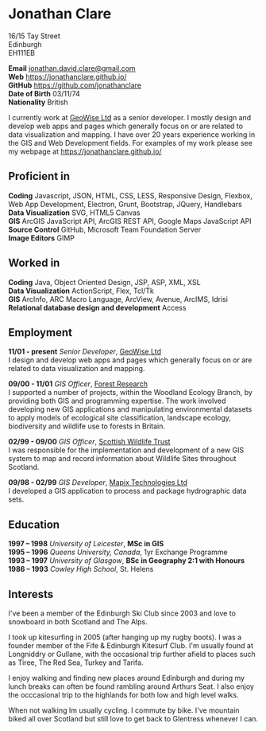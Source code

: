 Jonathan Clare
======

16/15 Tay Street  
Edinburgh  
EH111EB

**Email** jonathan.david.clare@gmail.com  
**Web** https://jonathanclare.github.io/  
**GitHub** https://github.com/jonathanclare  
**Date of Birth** 03/11/74   
**Nationality** British

I currently work at [GeoWise Ltd](https://www.instantatlas.com/) as a senior developer. I mostly design and develop web apps and pages which generally focus on or are related to data visualization and mapping. I have over 20 years experience working in the GIS and Web Development fields. For examples of my work please see my webpage at https://jonathanclare.github.io/

Proficient in
------

**Coding** Javascript, JSON, HTML, CSS, LESS, Responsive Design, Flexbox, Web App Development, Electron, Grunt, Bootstrap, JQuery, Handlebars  
**Data Visualization** SVG, HTML5 Canvas  
**GIS** ArcGIS JavaScript API, ArcGIS REST API, Google Maps JavaScript API  
**Source Control** GitHub, Microsoft Team Foundation Server  
**Image Editors** GIMP  

Worked in
------

**Coding** Java, Object Oriented Design, JSP, ASP, XML, XSL  
**Data Visualization** ActionScript, Flex, Tcl/Tk  
**GIS** ArcInfo, ARC Macro Language, ArcView, Avenue, ArcIMS, Idrisi  
**Relational database design and development** Access  

Employment
------

**11/01 - present** *Senior Developer*, [GeoWise Ltd](https://www.instantatlas.com/)  
I design and develop web apps and pages which generally focus on or are related to data visualization and mapping.

**09/00 - 11/01** *GIS Officer*, [Forest Research](https://www.forestry.gov.uk/forestresearch)  
I supported a number of projects, within the Woodland Ecology Branch, by providing both GIS and programming expertise. The work involved developing new GIS applications and manipulating environmental datasets to apply models of ecological site classification, landscape ecology, biodiversity and wildlife use to forests in Britain.

**02/99 - 09/00** *GIS Officer*, [Scottish Wildlife Trust](https://scottishwildlifetrust.org.uk/)  
I was responsible for the implementation and development of a new GIS system to map and record information about Wildlife Sites throughout Scotland.

**09/98 - 02/99** *GIS Developer*, [Mapix Technologies Ltd](http://www.routescene.com/)  
I developed a GIS application to process and package hydrographic data sets.

Education
------

**1997 – 1998** *University of Leicester*, **MSc in GIS**  
**1995 – 1996** *Queens University, Canada*, 1yr Exchange Programme  
**1993 – 1997** *University of Glasgow*, **BSc in Geography 2:1 with Honours**  
**1986 – 1993** *Cowley High School*, St. Helens

Interests
------

I've been a member of the Edinburgh Ski Club since 2003 and love to snowboard in both Scotland and The Alps.

I took up kitesurfing in 2005 (after hanging up my rugby boots). I was a founder member of the Fife & Edinburgh Kitesurf Club. I'm usually found at Longniddry or Gullane, with the occasional trip further afield to places such as Tiree, The Red Sea, Turkey and Tarifa.

I enjoy walking and finding new places around Edinburgh and during my lunch breaks can often be found rambling around Arthurs Seat. I also enjoy the occcasional trip to the highlands for both low and high level walks.

When not walking Im usually cycling. I commute by bike. I've mountain biked all over Scotland but still love to get back to Glentress whenever I can.